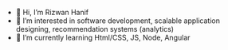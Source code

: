 - 👋 Hi, I’m Rizwan Hanif
- 👀 I’m interested in software development, scalable application designing, recommendation systems (analytics)
- 🌱 I’m currently learning Html/CSS, JS, Node, Angular

<!---
- 📫 You can
rizwanhanif-empglabs/rizwanhanif-empglabs is a ✨ special ✨ repository because its `README.md` (this file) appears on your GitHub profile.
You can click the Preview link to take a look at your changes.
--->
